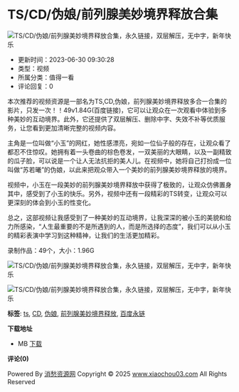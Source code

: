 # TS/CD/伪娘/前列腺美妙境界释放合集

![TS/CD/伪娘/前列腺美妙境界释放合集，永久链接，双层解压，无中字，新年快乐](/upload/products/202306/30/093024649e3030ec24aT6w4Nf_thumb.jpg)

- 更新时间：2023-06-30 09:30:28
- 类型：视频
- 所属分类：值得一看
- 评论回复：0

本次推荐的视频资源是一部名为TS,CD,伪娘，前列腺美妙境界释放多合一合集的影片，只发一次！！49v1.84G(百度链接)，它可以让观众在一次观看中体验到多种美妙的互动境界。此外，它还提供了双层解压、删除中字、失效不补等优质服务，让您看到更加清晰完整的视频内容。

主角是一位叫做“小玉”的网红，她性感漂亮，宛如一位仙子般的存在，让观众看了都忍不住惊叹。她拥有着一头卷曲的棕色卷发，一双美丽的大眼睛，以及一副精致的瓜子脸，可以说是一个让人无法抗拒的美人儿。在视频中，她将自己打扮成一位叫做“苏若曦”的伪娘，以此来把观众带入一个美妙的前列腺美妙境界释放的境界。

视频中，小玉在一段美妙的前列腺美妙境界释放中获得了极致的，让观众仿佛置身其中，感受到了小玉的快乐。另外，视频中还有一段精彩的TS转变，让观众可以更深刻的体会到小玉的性变化。

总之，这部视频让我感受到了一种美妙的互动境界，让我深深的被小玉的美貌和给力所感染，“人生最重要的不是所遇到的人，而是所选择的态度”，我们可以从小玉的精彩表演中学习到这种精神，让我们的生活更加精彩。

录制作品：49个，大小：1.96G

![TS/CD/伪娘/前列腺美妙境界释放合集，永久链接，双层解压，无中字，新年快乐](/upload/products/202306/30/093026649e3032347c1mlqc4a.jpg)

![TS/CD/伪娘/前列腺美妙境界释放合集，永久链接，双层解压，无中字，新年快乐](/upload/products/202306/30/093027649e303380e35NFEd9C.jpg)

**标签**: [ts](https://www.xiaochou03.com/tag/2_ts.html), [CD](https://www.xiaochou03.com/tag/2_CD.html), [伪娘](https://www.xiaochou03.com/tag/2_%E4%BC%AA%E5%A8%98.html), [前列腺美妙境界释放](https://www.xiaochou03.com/tag/2_%E5%89%8D%E5%88%97%E8%85%BA%E7%BE%8E%E5%A6%99%E5%A2%83%E7%95%8C%E9%87%8A%E6%94%BE.html), [百度永链](https://www.xiaochou03.com/tag/2_%E7%99%BE%E5%BA%A6%E6%B0%B8%E9%93%BE.html)

**下载地址**

- MB [下载](javascript:;)

**评论(0)**

Powered By [消愁资源网](https://www.xiaochou03.com/) Copyright © 2025 www.xiaochou03.com All Rights Reserved
<!-- tcd_original_link https://www.xiaochou88.com/5_1223.html -->
